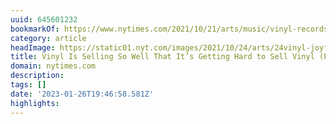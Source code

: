 ```yaml
---
uuid: 645601232
bookmarkOf: https://www.nytimes.com/2021/10/21/arts/music/vinyl-records-delays.html
category: article
headImage: https://static01.nyt.com/images/2021/10/24/arts/24vinyl-joyful/merlin_195848325_fa99de1c-b8a4-4ce5-afa7-6c01f90b59a5-largeHorizontalJumbo.jpg?year=2021&h=683&w=1024&s=caaa9c13aecbff8ab297955ede0033b95a1afd4f203223a3869cb664db4802a0&k=ZQJBKqZ0VN
title: Vinyl Is Selling So Well That It’s Getting Hard to Sell Vinyl (Published 2021)
domain: nytimes.com
description:
tags: []
date: '2023-01-26T19:46:58.581Z'
highlights:
---
```




